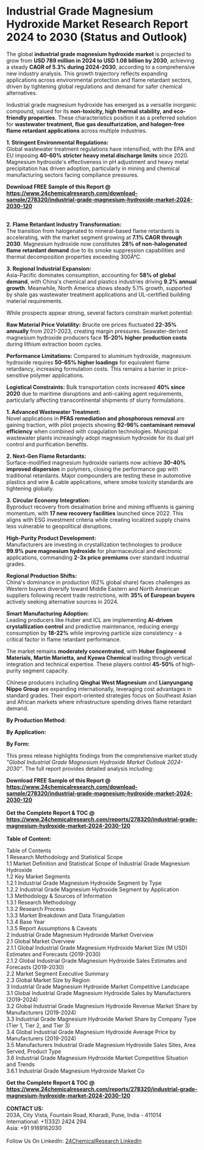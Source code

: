 <h1>Industrial Grade Magnesium Hydroxide Market Research Report 2024 to 2030 (Status and Outlook)</h1><p>The global <strong>industrial grade magnesium hydroxide market</strong> is projected to grow from <strong>USD 789 million in 2024 to USD 1.08 billion by 2030</strong>, achieving a steady <strong>CAGR of 5.3% during 2024-2030</strong>, according to a comprehensive new industry analysis. This growth trajectory reflects expanding applications across environmental protection and flame retardant sectors, driven by tightening global regulations and demand for safer chemical alternatives.</p><p>Industrial grade magnesium hydroxide has emerged as a versatile inorganic compound, valued for its <strong>non-toxicity, high thermal stability, and eco-friendly properties</strong>. These characteristics position it as a preferred solution for <strong>wastewater treatment, flue gas desulfurization, and halogen-free flame retardant applications</strong> across multiple industries.</p><p><strong>1. Stringent Environmental Regulations:</strong><br>
Global wastewater treatment regulations have intensified, with the EPA and EU imposing <strong>40-60% stricter heavy metal discharge limits</strong> since 2020. Magnesium hydroxide's effectiveness in pH adjustment and heavy metal precipitation has driven adoption, particularly in mining and chemical manufacturing sectors facing compliance pressures.</p><div><b>Download FREE Sample of this Report @ 
            <a href="https://www.24chemicalresearch.com/download-sample/278320/industrial-grade-magnesium-hydroxide-market-2024-2030-120">
            https://www.24chemicalresearch.com/download-sample/278320/industrial-grade-magnesium-hydroxide-market-2024-2030-120</a></b></div><br><p><strong>2. Flame Retardant Industry Transformation:</strong><br>
The transition from halogenated to mineral-based flame retardants is accelerating, with the market segment growing at <strong>7.1% CAGR through 2030</strong>. Magnesium hydroxide now constitutes <strong>28% of non-halogenated flame retardant demand</strong> due to its smoke suppression capabilities and thermal decomposition properties exceeding 300Â°C.</p><p><strong>3. Regional Industrial Expansion:</strong><br>
Asia-Pacific dominates consumption, accounting for <strong>58% of global demand</strong>, with China's chemical and plastics industries driving <strong>9.2% annual growth</strong>. Meanwhile, North America shows steady 5.1% growth, supported by shale gas wastewater treatment applications and UL-certified building material requirements.</p><p>While prospects appear strong, several factors constrain market potential:</p><p><strong>Raw Material Price Volatility:</strong> Brucite ore prices fluctuated <strong>22-35% annually</strong> from 2021-2023, creating margin pressures. Seawater-derived magnesium hydroxide producers face <strong>15-20% higher production costs</strong> during lithium extraction boom cycles.</p><p><strong>Performance Limitations:</strong> Compared to aluminum hydroxide, magnesium hydroxide requires <strong>50-65% higher loadings</strong> for equivalent flame retardancy, increasing formulation costs. This remains a barrier in price-sensitive polymer applications.</p><p><strong>Logistical Constraints:</strong> Bulk transportation costs increased <strong>40% since 2020</strong> due to maritime disruptions and anti-caking agent requirements, particularly affecting transcontinental shipments of slurry formulations.</p><p><strong>1. Advanced Wastewater Treatment:</strong><br>
Novel applications in <strong>PFAS remediation and phosphorous removal</strong> are gaining traction, with pilot projects showing <strong>92-96% contaminant removal efficiency</strong> when combined with coagulation technologies. Municipal wastewater plants increasingly adopt magnesium hydroxide for its dual pH control and purification benefits.</p><p><strong>2. Next-Gen Flame Retardants:</strong><br>
Surface-modified magnesium hydroxide variants now achieve <strong>30-40% improved dispersion</strong> in polymers, closing the performance gap with traditional retardants. Major compounders are testing these in automotive plastics and wire &amp; cable applications, where smoke toxicity standards are tightening globally.</p><p><strong>3. Circular Economy Integration:</strong><br>
Byproduct recovery from desalination brine and mining effluents is gaining momentum, with <strong>17 new recovery facilities</strong> launched since 2022. This aligns with ESG investment criteria while creating localized supply chains less vulnerable to geopolitical disruptions.</p><p><strong>High-Purity Product Development:</strong><br>
	Manufacturers are investing in crystallization technologies to produce <strong>99.9% pure magnesium hydroxide</strong> for pharmaceutical and electronic applications, commanding <strong>2-3x price premiums</strong> over standard industrial grades.</p><p><strong>Regional Production Shifts:</strong><br>
	China's dominance in production (62% global share) faces challenges as Western buyers diversify toward Middle Eastern and North American suppliers following recent trade restrictions, with <strong>35% of European buyers</strong> actively seeking alternative sources in 2024.</p><p><strong>Smart Manufacturing Adoption:</strong><br>
	Leading producers like Huber and ICL are implementing <strong>AI-driven crystallization control</strong> and predictive maintenance, reducing energy consumption by <strong>18-22%</strong> while improving particle size consistency - a critical factor in flame retardant performance.</p><p>The market remains <strong>moderately concentrated</strong>, with <strong>Huber Engineered Materials, Martin Marietta, and Kyowa Chemical</strong> leading through vertical integration and technical expertise. These players control <strong>45-50%</strong> of high-purity segment capacity.</p><p>Chinese producers including <strong>Qinghai West Magnesium</strong> and <strong>Lianyungang Nippo Group</strong> are expanding internationally, leveraging cost advantages in standard grades. Their export-oriented strategies focus on Southeast Asian and African markets where infrastructure spending drives flame retardant demand.</p><p><strong>By Production Method:</strong></p><p><strong>By Application:</strong></p><p><strong>By Form:</strong></p><p>This press release highlights findings from the comprehensive market study <em>"Global Industrial Grade Magnesium Hydroxide Market Outlook 2024-2030"</em>. The full report provides detailed analysis including:
</p><div><b>Download FREE Sample of this Report @ 
            <a href="https://www.24chemicalresearch.com/download-sample/278320/industrial-grade-magnesium-hydroxide-market-2024-2030-120">
            https://www.24chemicalresearch.com/download-sample/278320/industrial-grade-magnesium-hydroxide-market-2024-2030-120</a></b></div><br><div><b>Get the Complete Report & TOC @ 
            <a href="https://www.24chemicalresearch.com/reports/278320/industrial-grade-magnesium-hydroxide-market-2024-2030-120">
            https://www.24chemicalresearch.com/reports/278320/industrial-grade-magnesium-hydroxide-market-2024-2030-120</a></b></div><br>
            <b>Table of Content:</b><p>Table of Contents<br />
1 Research Methodology and Statistical Scope<br />
1.1 Market Definition and Statistical Scope of Industrial Grade Magnesium Hydroxide<br />
1.2 Key Market Segments<br />
1.2.1 Industrial Grade Magnesium Hydroxide Segment by Type<br />
1.2.2 Industrial Grade Magnesium Hydroxide Segment by Application<br />
1.3 Methodology & Sources of Information<br />
1.3.1 Research Methodology<br />
1.3.2 Research Process<br />
1.3.3 Market Breakdown and Data Triangulation<br />
1.3.4 Base Year<br />
1.3.5 Report Assumptions & Caveats<br />
2 Industrial Grade Magnesium Hydroxide Market Overview<br />
2.1 Global Market Overview<br />
2.1.1 Global Industrial Grade Magnesium Hydroxide Market Size (M USD) Estimates and Forecasts (2019-2030)<br />
2.1.2 Global Industrial Grade Magnesium Hydroxide Sales Estimates and Forecasts (2019-2030)<br />
2.2 Market Segment Executive Summary<br />
2.3 Global Market Size by Region<br />
3 Industrial Grade Magnesium Hydroxide Market Competitive Landscape<br />
3.1 Global Industrial Grade Magnesium Hydroxide Sales by Manufacturers (2019-2024)<br />
3.2 Global Industrial Grade Magnesium Hydroxide Revenue Market Share by Manufacturers (2019-2024)<br />
3.3 Industrial Grade Magnesium Hydroxide Market Share by Company Type (Tier 1, Tier 2, and Tier 3)<br />
3.4 Global Industrial Grade Magnesium Hydroxide Average Price by Manufacturers (2019-2024)<br />
3.5 Manufacturers Industrial Grade Magnesium Hydroxide Sales Sites, Area Served, Product Type<br />
3.6 Industrial Grade Magnesium Hydroxide Market Competitive Situation and Trends<br />
3.6.1 Industrial Grade Magnesium Hydroxide Market Co</p><div><b>Get the Complete Report & TOC @ 
            <a href="https://www.24chemicalresearch.com/reports/278320/industrial-grade-magnesium-hydroxide-market-2024-2030-120">
            https://www.24chemicalresearch.com/reports/278320/industrial-grade-magnesium-hydroxide-market-2024-2030-120</a></b></div><br><b>CONTACT US:</b><br>
            203A, City Vista, Fountain Road, Kharadi, Pune, India - 411014<br>
            International: +1(332) 2424 294<br>
            Asia: +91 9169162030 <br><br>
            Follow Us On LinkedIn: <a href="https://www.linkedin.com/company/24chemicalresearch/">24ChemicalResearch LinkedIn</a>
